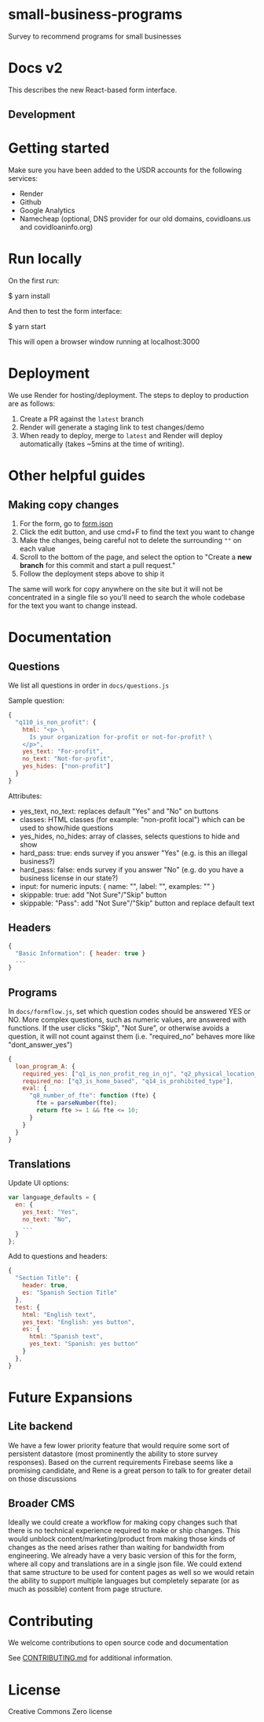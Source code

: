 # small-business-programs

Survey to recommend programs for small businesses

# Docs v2

This describes the new React-based form interface.

## Development

# Getting started
Make sure you have been added to the USDR accounts for the following services:
- Render
- Github
- Google Analytics
- Namecheap (optional, DNS provider for our old domains, covidloans.us and covidloaninfo.org)

# Run locally

On the first run:

  $ yarn install

And then to test the form interface:

  $ yarn start

This will open a browser window running at localhost:3000

# Deployment
We use Render for hosting/deployment.  The steps to deploy to production are as follows:
1. Create a PR against the `latest` branch
1. Render will generate a staging link to test changes/demo
1. When ready to deploy, merge to `latest` and Render will deploy automatically (takes ~5mins at the time of writing).


# Other helpful guides

## Making copy changes
  1. For the form, go to [form.json](/small-business-programs/blob/latest/src/form.json)
  1. Click the edit button, and use cmd+F to find the text you want to change
  1. Make the changes, being careful not to delete the surrounding `""` on each value
  1. Scroll to the bottom of the page, and select the option to "Create a **new branch** for this commit and start a pull request."
  1. Follow the deployment steps above to ship it
  
  The same will work for copy anywhere on the site but it will not be concentrated in a single file so you'll need to search the whole codebase for the text you want to change instead.

# Documentation

## Questions

We list all questions in order in ```docs/questions.js```

Sample question:

```javascript
{
  "q110_is_non_profit": {
    html: "<p> \
      Is your organization for-profit or not-for-profit? \
    </p>",
    yes_text: "For-profit",
    no_text: "Not-for-profit",
    yes_hides: ["non-profit"]
  }
}
```

Attributes:
- yes_text, no_text: replaces default "Yes" and "No" on buttons
- classes: HTML classes (for example: "non-profit local") which can be used to show/hide questions
- yes_hides, no_hides: array of classes, selects questions to hide and show
- hard_pass: true: ends survey if you answer "Yes" (e.g. is this an illegal business?)
- hard_pass: false: ends survey if you answer "No" (e.g. do you have a business license in our state?)
- input: for numeric inputs: { name: "", label: "", examples: "" }
- skippable: true: add "Not Sure"/"Skip" button
- skippable: "Pass": add "Not Sure"/"Skip" button and replace default text

## Headers

```javascript
{
  "Basic Information": { header: true }
  ...
}
```

## Programs

In ```docs/formflow.js```, set which question codes should be answered YES
or NO. More complex questions, such as numeric values, are answered with
functions.  If the user clicks "Skip", "Not Sure", or otherwise avoids a
question, it will not count against them (i.e. "required_no" behaves more like
"dont_answer_yes")

```javascript
{
  loan_program_A: {
    required_yes: ["q1_is_non_profit_reg_in_nj", "q2_physical_location_in_nj", "q12_is_specific_industry"],
    required_no: ["q3_is_home_based", "q14_is_prohibited_type"],
    eval: {
      "q8_number_of_fte": function (fte) {
        fte = parseNumber(fte);
        return fte >= 1 && fte <= 10;
      }
    }
  }
}
```

## Translations

Update UI options:

```javascript
var language_defaults = {
  en: {
    yes_text: "Yes",
    no_text: "No",
    ...
  }
};
```

Add to questions and headers:

```javascript
{
  "Section Title": {
    header: true,
    es: "Spanish Section Title"
  },
  test: {
    html: "English text",
    yes_text: "English: yes button",
    es: {
      html: "Spanish text",
      yes_text: "Spanish: yes button"
    }
  },
}
```
# Future Expansions

## Lite backend
We have a few lower priority feature that would require some sort of persistent datastore (most prominently the ability to store survey responses).  Based on the current requirements Firebase seems like a promising candidate, and Rene is a great person to talk to for greater detail on those discussions

## Broader CMS
Ideally we could create a workflow for making copy changes such that there is no technical experience required to make or ship changes.  This would unblock content/marketing/product from making those kinds of changes as the need arises rather than waiting for bandwidth from engineering.  We already have a very basic version of this for the form, where all copy and translations are in a single json file.  We could extend that same structure to be used for content pages as well so we would retain the ability to support multiple languages but completely separate (or as much as possible) content from page structure.

# Contributing
We welcome contributions to open source code and documentation

See [CONTRIBUTING.md](CONTRIBUTING.md) for additional information.

# License

Creative Commons Zero license
